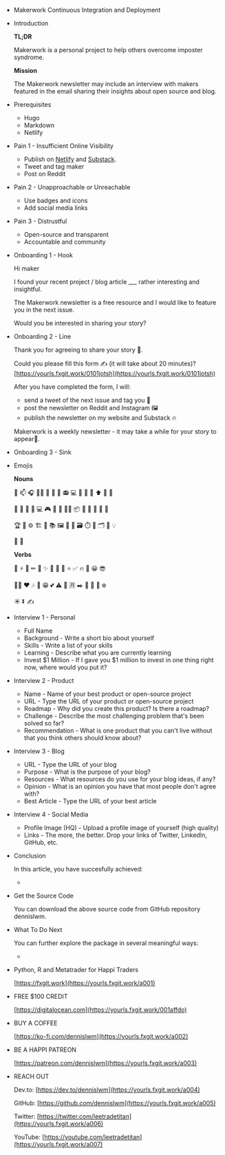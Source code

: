 - Makerwork Continuous Integration and Deployment
- Introduction
  
  **TL;DR**
  
  Makerwork is a personal project to help others overcome imposter syndrome.
  
  **Mission**
  
  The Makerwork newsletter may include an interview with makers featured in the email sharing their insights about open source and blog.
- Prerequisites
  
  * Hugo
  * Markdown
  * Netlify
- Pain 1 - Insufficient Online Visibility
  
  * Publish on [Netlify](https://netlify.com) and [Substack](https://makerwork.substack.com).
  * Tweet and tag maker
  * Post on Reddit
- Pain 2 - Unapproachable or Unreachable
  
  * Use badges and icons
  * Add social media links
- Pain 3 - Distrustful
  
  * Open-source and transparent
  * Accountable and community
- Onboarding 1 - Hook
  
  Hi maker
  
  I found your recent project / blog article ___ rather interesting and insightful.
  
  The Makerwork newsletter is a free resource and I would like to feature you in the next issue.
  
  Would you be interested in sharing your story?
- Onboarding 2 - Line
  
  Thank you for agreeing to share your story 📜.
  
  Could you please fill this form ✍️ (it will take about 20 minutes)? [https://yourls.fxgit.work/0101jotsh](https://yourls.fxgit.work/0101jotsh)
  
  After you have completed the form, I will:
  
  * send a tweet of the next issue and tag you 🐤
  * post the newsletter on Reddit and Instagram 🖼️
  * publish the newsletter on my website and Substack 🔥
  
  Makerwork is a weekly newsletter - it may take a while for your story to appear📆.
- Onboarding 3 - Sink
- Emojis
  
  **Nouns**
  
  👯 📫 🎧 👨‍💻 📔 🔐 📜 📻 💻 👤 🔧 🚨 ⬆️ 🔖 📝
  
  📱 👨 👩 🛒 💻 🎮 🍔 🍕 👨‍💻 📦 📃 📖 📆 📍 🚧
  
  🏆 🦑 ⚙️ 🏗️ 🔗 📚 🖼️ 🧰 🧩 🗃️ ⏱️ 📅 🗂️ 🐤 💡
  
  📰 🤖
  
  **Verbs**
  
  🔭 ⚡ 💬 ✏ 🎯 ✨ 👋 🚀 🤝 ⭐️ ✅ 🔥 🎉 😀 😎
  
  🤜🤛 ❤ 🎶 📌 😁 💕 ⚠️ 🎼 🈷️ ✒️ 🌟 💪 💖 ❄️
  
  ☀️ ⏬ ✍️
- Interview 1 - Personal
  
  * Full Name
  * Background - Write a short bio about yourself
  * Skills - Write a list of your skills
  * Learning - Describe what you are currently learning
  * Invest $1 Million - If I gave you $1 million to invest in one thing right now, where would you put it?
- Interview 2 - Product
  
  * Name - Name of your best product or open-source project
  * URL - Type the URL of your product or open-source project
  * Roadmap - Why did you create this product? Is there a roadmap?
  * Challenge - Describe the most challenging problem that's been solved so far?
  * Recommendation - What is one product that you can't live without that you think others should know about?
- Interview 3 - Blog
  
  * URL - Type the URL of your blog
  * Purpose - What is the purpose of your blog?
  * Resources - What resources do you use for your blog ideas, if any?
  * Opinion - What is an opinion you have that most people don't agree with?
  * Best Article - Type the URL of your best article
- Interview 4 - Social Media
  
  * Profile Image (HQ) - Upload a profile image of yourself (high quality)
  * Links - The more, the better. Drop your links of Twitter, LinkedIn, GitHub, etc.
- Conclusion
  
  In this article, you have succesfully achieved:
  
  *
- Get the Source Code
  
  You can download the above source code from GitHub repository dennislwm.
- What To Do Next
  
  You can further explore the package in several meaningful ways:
  
  *
- Python, R and Metatrader for Happi Traders
  
  [https://fxgit.work](https://yourls.fxgit.work/a001)
- FREE $100 CREDIT
  
  [https://digitalocean.com](https://yourls.fxgit.work/001affdo)
- BUY A COFFEE
  
  [https://ko-fi.com/dennislwm](https://yourls.fxgit.work/a002)
- BE A HAPPI PATREON
  
  [https://patreon.com/dennislwm](https://yourls.fxgit.work/a003)
- REACH OUT
  
  Dev.to: [https://dev.to/dennislwm](https://yourls.fxgit.work/a004)
  
  GitHub: [https://github.com/dennislwm](https://yourls.fxgit.work/a005)
  
  Twitter: [https://twitter.com/leetradetitan](https://yourls.fxgit.work/a006)
  
  YouTube: [https://youtube.com/leetradetitan](https://yourls.fxgit.work/a007)